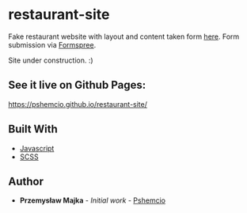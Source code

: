 # restaurant-site

Fake restaurant website with layout and content taken form [here](https://www.cutiepiespizza.com/). Form submission via [Formspree](https://formspree.io/). 

Site under construction. :)

## See it live on Github Pages:
https://pshemcio.github.io/restaurant-site/

## Built With

* [Javascript](https://developer.mozilla.org/pl/docs/Web/JavaScript)
* [SCSS](https://sass-lang.com/)

## Author

* **Przemysław Majka** - *Initial work* - [Pshemcio](https://github.com/Pshemcio)